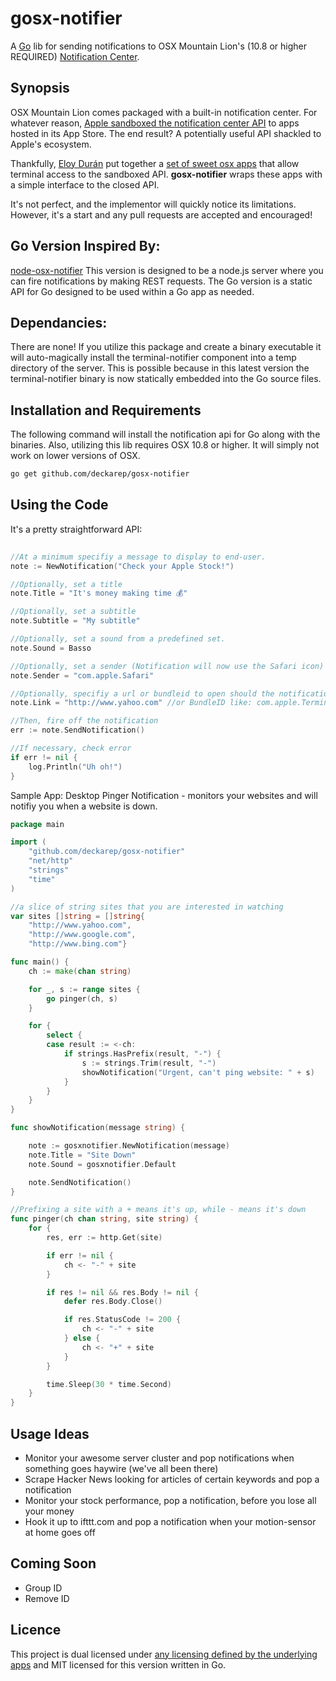 gosx-notifier
===========================
A [Go](http://golang.org) lib for sending notifications to OSX Mountain Lion's (10.8 or higher REQUIRED)
[Notification Center](http://www.macworld.com/article/1165411/mountain_lion_hands_on_with_notification_center.html).

Synopsis
--------
OSX Mountain Lion comes packaged with a built-in notification center. For whatever reason, [Apple sandboxed the
notification center API](http://forums.macrumors.com/showthread.php?t=1403807) to apps hosted in its App Store. The end
result? A potentially useful API shackled to Apple's ecosystem.

Thankfully, [Eloy Durán](https://github.com/alloy) put together a
[set of sweet osx apps](https://github.com/alloy/terminal-notifier) that allow terminal access to the sandboxed API.
**gosx-notifier** wraps these apps with a simple interface to the closed API.

It's not perfect, and the implementor will quickly notice its limitations. However, it's a start and any pull requests are accepted and encouraged!

Go Version Inspired By:
--------------------
[node-osx-notifier](https://github.com/azoff/node-osx-notifier) This version is designed to be a node.js server where you can fire notifications by making REST requests.  The Go version is a static API for Go designed to be used within a Go app as needed.

Dependancies:
-------------
There are none! If you utilize this package and create a binary executable it will auto-magically install the terminal-notifier component into a temp directory of the server.  This is possible because in this latest version the terminal-notifier binary is now statically embedded into the Go source files.


Installation and Requirements
-----------------------------
The following command will install the notification api for Go along with the binaries.  Also, utilizing this lib requires OSX 10.8 or higher. It will simply not work on lower versions of OSX.

```sh
go get github.com/deckarep/gosx-notifier
```

Using the Code
------------------
It's a pretty straightforward API:

```Go
	
//At a minimum specifiy a message to display to end-user.
note := NewNotification("Check your Apple Stock!")

//Optionally, set a title
note.Title = "It's money making time 💰"

//Optionally, set a subtitle
note.Subtitle = "My subtitle" 

//Optionally, set a sound from a predefined set.
note.Sound = Basso

//Optionally, set a sender (Notification will now use the Safari icon)
note.Sender = "com.apple.Safari"

//Optionally, specifiy a url or bundleid to open should the notification be clicked.
note.Link = "http://www.yahoo.com" //or BundleID like: com.apple.Terminal

//Then, fire off the notification
err := note.SendNotification()

//If necessary, check error
if err != nil {
	log.Println("Uh oh!")
}
```

Sample App: Desktop Pinger Notification - monitors your websites and will notifiy you when a website is down.
```Go
package main

import (
	"github.com/deckarep/gosx-notifier"
	"net/http"
	"strings"
	"time"
)

//a slice of string sites that you are interested in watching
var sites []string = []string{
	"http://www.yahoo.com",
	"http://www.google.com",
	"http://www.bing.com"}

func main() {
	ch := make(chan string)

	for _, s := range sites {
		go pinger(ch, s)
	}

	for {
		select {
		case result := <-ch:
			if strings.HasPrefix(result, "-") {
				s := strings.Trim(result, "-")
				showNotification("Urgent, can't ping website: " + s)
			}
		}
	}
}

func showNotification(message string) {

	note := gosxnotifier.NewNotification(message)
	note.Title = "Site Down"
	note.Sound = gosxnotifier.Default

	note.SendNotification()
}

//Prefixing a site with a + means it's up, while - means it's down
func pinger(ch chan string, site string) {
	for {
		res, err := http.Get(site)

		if err != nil {
			ch <- "-" + site
		}

		if res != nil && res.Body != nil {
			defer res.Body.Close()

			if res.StatusCode != 200 {
				ch <- "-" + site
			} else {
				ch <- "+" + site
			}
		}

		time.Sleep(30 * time.Second)
	}
}
```

Usage Ideas
-----------
* Monitor your awesome server cluster and pop notifications when something goes haywire (we've all been there)
* Scrape Hacker News looking for articles of certain keywords and pop a notification
* Monitor your stock performance, pop a notification, before you lose all your money
* Hook it up to ifttt.com and pop a notification when your motion-sensor at home goes off

Coming Soon
-----------
* Group ID
* Remove ID


Licence
-------
This project is dual licensed under [any licensing defined by the underlying apps](https://github.com/alloy/terminal-notifier) and MIT licensed for this version written in Go.
